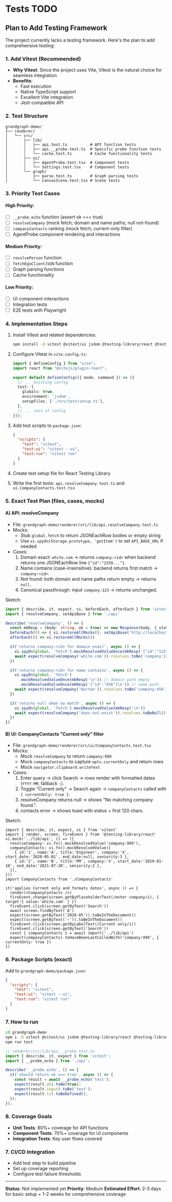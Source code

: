 # Tests TODO

## Plan to Add Testing Framework

The project currently lacks a testing framework. Here's the plan to add comprehensive testing:

### 1. Add Vitest (Recommended)
- **Why Vitest**: Since the project uses Vite, Vitest is the natural choice for seamless integration
- **Benefits**: 
  - Fast execution
  - Native TypeScript support
  - Excellent Vite integration
  - Jest-compatible API

### 2. Test Structure
```
grandgraph-demo/
├── renderer/
│   └── src/
│       ├── lib/
│       │   ├── api.test.ts          # API function tests
│       │   ├── api.__probe.test.ts  # Specific probe function tests
│       │   └── cache.test.ts        # Cache functionality tests
│       ├── ui/
│       │   ├── AgentProbe.test.tsx  # Component tests
│       │   └── Settings.test.tsx    # Component tests
│       └── graph/
│           ├── parse.test.ts        # Graph parsing tests
│           └── CanvasScene.test.tsx # Scene tests
```

### 3. Priority Test Cases

#### High Priority:
- [ ] `__probe_echo` function (assert ok === true)
- [ ] `resolveCompany` (mock fetch; domain and name paths; null not-found)
- [ ] `companyContacts` ranking (mock fetch; current-only filter)
- [ ] AgentProbe component rendering and interactions

#### Medium Priority:
- [ ] `resolvePerson` function
- [ ] `fetchEgoClientJSON` function
- [ ] Graph parsing functions
- [ ] Cache functionality

#### Low Priority:
- [ ] UI component interactions
- [ ] Integration tests
- [ ] E2E tests with Playwright

### 4. Implementation Steps
1. Install Vitest and related dependencies:
   ```bash
   npm install -D vitest @vitest/ui jsdom @testing-library/react @testing-library/jest-dom
   ```

2. Configure Vitest in `vite.config.ts`:
   ```typescript
   import { defineConfig } from "vite";
   import react from "@vitejs/plugin-react";
   
   export default defineConfig(({ mode, command }) => ({
     // ... existing config
     test: {
       globals: true,
       environment: 'jsdom',
       setupFiles: ['./src/test/setup.ts'],
     },
     // ... rest of config
   }));
   ```

3. Add test scripts to `package.json`:
   ```json
   {
     "scripts": {
       "test": "vitest",
       "test:ui": "vitest --ui",
       "test:run": "vitest run"
     }
   }
   ```

4. Create test setup file for React Testing Library

5. Write the first tests: `api.resolveCompany.test.ts` and `ui.CompanyContacts.test.tsx`

### 5. Exact Test Plan (files, cases, mocks)

#### A) API: resolveCompany
- File: `grandgraph-demo/renderer/src/lib/api.resolveCompany.test.ts`
- Mocks:
  - Stub `global.fetch` to return JSONEachRow bodies or empty string
  - Use `vi.spyOn(Storage.prototype, 'getItem')` to set `API_BASE_URL` if needed
- Cases:
  1. Domain exact: `white.com` → returns `company:<id>` when backend returns one JSONEachRow line `{"id":"2259..."}`.
  2. Name contains (case-insensitive): backend returns first match → `company:<id>`.
  3. Not found: both domain and name paths return empty → returns `null`.
  4. Canonical passthrough: input `company:123` → returns unchanged.

Sketch:
```ts
import { describe, it, expect, vi, beforeEach, afterEach } from 'vitest'
import { resolveCompany, setApiBase } from './api'

describe('resolveCompany', () => {
  const mkResp = (body: string, ok = true) => new Response(body, { status: ok?200:404, headers:{'content-type':'application/json'} })
  beforeEach(() => { vi.restoreAllMocks(); setApiBase('http://localhost:8123') })
  afterEach(() => vi.restoreAllMocks())

  it('returns company:<id> for domain exact', async () => {
    vi.spyOn(global, 'fetch').mockResolvedValueOnce(mkResp('{"id":"123"}\n'))
    await expect(resolveCompany('white.com')).resolves.toBe('company:123')
  })

  it('returns company:<id> for name contains', async () => {
    vi.spyOn(global, 'fetch')
      .mockResolvedValueOnce(mkResp('\n')) // domain path empty
      .mockResolvedValueOnce(mkResp('{"id":"456"}\n')) // name path
    await expect(resolveCompany('Horton')).resolves.toBe('company:456')
  })

  it('returns null when no match', async () => {
    vi.spyOn(global, 'fetch').mockResolvedValue(mkResp('\n'))
    await expect(resolveCompany('does-not-exist')).resolves.toBeNull()
  })
})
```

#### B) UI: CompanyContacts "Current only" filter
- File: `grandgraph-demo/renderer/src/ui/CompanyContacts.test.tsx`
- Mocks:
  - Mock `resolveCompany` to return `company:999`
  - Mock `companyContacts` to capture `opts.currentOnly` and return rows
  - Mock `navigator.clipboard.writeText`
- Cases:
  1. Enter query → click Search → rows render with formatted dates (`YYYY-MM`, fallback `—`).
  2. Toggle "Current only" → Search again → `companyContacts` called with `{ currentOnly: true }`.
  3. resolveCompany returns null → shows "No matching company found.".
  4. contacts error → shows toast with status + first 120 chars.

Sketch:
```tsx
import { describe, it, expect, vi } from 'vitest'
import { render, screen, fireEvent } from '@testing-library/react'
vi.mock('../lib/api', () => ({
  resolveCompany: vi.fn().mockResolvedValue('company:999'),
  companyContacts: vi.fn().mockResolvedValue([
    { id:'1', name:'A', title:'Engineer', company:'X', start_date:'2020-05-01', end_date:null, seniority:3 },
    { id:'2', name:'B', title:'PM', company:'X', start_date:'2019-01-10', end_date:'2021-07-20', seniority:2 },
  ]),
}))
import CompanyContacts from './CompanyContacts'

it('applies Current only and formats dates', async () => {
  render(<CompanyContacts />)
  fireEvent.change(screen.getByPlaceholderText(/enter company/i), { target:{ value:'white.com' } })
  fireEvent.click(screen.getByText('Search'))
  await screen.findByText('A')
  expect(screen.getByText('2020-05')).toBeInTheDocument()
  expect(screen.getByText('—')).toBeInTheDocument()
  fireEvent.click(screen.getByLabelText(/Current only/i))
  fireEvent.click(screen.getByText('Search'))
  const { companyContacts } = await import('../lib/api')
  expect(companyContacts).toHaveBeenLastCalledWith('company:999', { currentOnly: true })
})
```

### 6. Package Scripts (exact)
Add to `grandgraph-demo/package.json`:
```json
{
  "scripts": {
    "test": "vitest",
    "test:ui": "vitest --ui",
    "test:run": "vitest run"
  }
}
```

### 7. How to run
```bash
cd grandgraph-demo
npm i -D vitest @vitest/ui jsdom @testing-library/react @testing-library/jest-dom @testing-library/user-event
npm run test
```
```typescript
// renderer/src/lib/api.__probe.test.ts
import { describe, it, expect } from 'vitest';
import { __probe_echo } from './api';

describe('__probe_echo', () => {
  it('should return ok === true', async () => {
    const result = await __probe_echo('test');
    expect(result.ok).toBe(true);
    expect(result.input).toBe('test');
    expect(result.ts).toBeDefined();
  });
});
```

### 8. Coverage Goals
- **Unit Tests**: 80%+ coverage for API functions
- **Component Tests**: 70%+ coverage for UI components
- **Integration Tests**: Key user flows covered

### 7. CI/CD Integration
- Add test step to build pipeline
- Set up coverage reporting
- Configure test failure thresholds

---

**Status**: Not implemented yet
**Priority**: Medium
**Estimated Effort**: 2-3 days for basic setup + 1-2 weeks for comprehensive coverage

